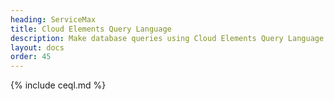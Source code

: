```yaml
---
heading: ServiceMax
title: Cloud Elements Query Language
description: Make database queries using Cloud Elements Query Language.
layout: docs
order: 45
---
```


{% include ceql.md %}
